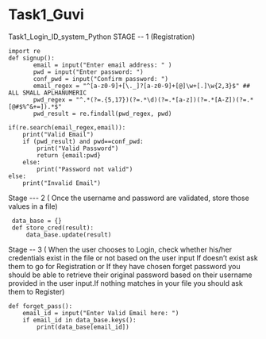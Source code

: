 # Task1_Guvi
Task1_Login_ID_system_Python
STAGE -- 1 (Registration)

    import re
    def signup():
           email = input("Enter email address: " )
           pwd = input("Enter password: ")
           conf_pwd = input("Confirm password: ")
           email_regex = "^[a-z0-9]+[\._]?[a-z0-9]+[@]\w+[.]\w{2,3}$" ## ALL SMALL APLHANUMERIC
           pwd_regex = "^.*(?=.{5,17})(?=.*\d)(?=.*[a-z])(?=.*[A-Z])(?=.*[@#$%^&+=]).*$"
           pwd_result = re.findall(pwd_regex, pwd)
    
    if(re.search(email_regex,email)):
        print("Valid Email")
        if (pwd_result) and pwd==conf_pwd:
            print("Valid Password")
            return {email:pwd}
        else:
            print("Password not valid")
    else:   
        print("Invalid Email")
        
Stage --- 2 ( Once the username and password are validated, store those values in a file)

     data_base = {}
     def store_cred(result):
         data_base.update(result)
    
Stage -- 3 ( When the user chooses to Login, check whether his/her credentials exist in the file or not based on the user input If doesn’t exist ask them to go for Registration or If they have chosen forget password you should be able to retrieve their original password based on their username provided in the user input.If nothing matches in your file you should ask them to Register)

    def forget_pass():
        email_id = input("Enter Valid Email here: ")
        if email_id in data_base.keys():
            print(data_base[email_id])

